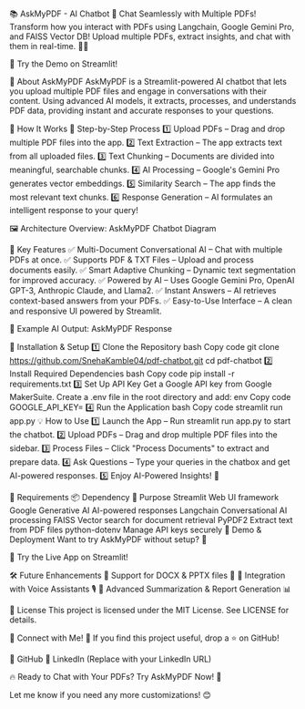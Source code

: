 📚 AskMyPDF - AI Chatbot 🤖
Chat Seamlessly with Multiple PDFs!
Transform how you interact with PDFs using Langchain, Google Gemini Pro, and FAISS Vector DB!
Upload multiple PDFs, extract insights, and chat with them in real-time. 🚀✨

🔗 Try the Demo on Streamlit!

📝 About AskMyPDF
AskMyPDF is a Streamlit-powered AI chatbot that lets you upload multiple PDF files and engage in conversations with their content.
Using advanced AI models, it extracts, processes, and understands PDF data, providing instant and accurate responses to your questions.

🎯 How It Works
📌 Step-by-Step Process
1️⃣ Upload PDFs – Drag and drop multiple PDF files into the app.
2️⃣ Text Extraction – The app extracts text from all uploaded files.
3️⃣ Text Chunking – Documents are divided into meaningful, searchable chunks.
4️⃣ AI Processing – Google's Gemini Pro generates vector embeddings.
5️⃣ Similarity Search – The app finds the most relevant text chunks.
6️⃣ Response Generation – AI formulates an intelligent response to your query!

🖼️ Architecture Overview:
AskMyPDF Chatbot Diagram

🚀 Key Features
✅ Multi-Document Conversational AI – Chat with multiple PDFs at once.
✅ Supports PDF & TXT Files – Upload and process documents easily.
✅ Smart Adaptive Chunking – Dynamic text segmentation for improved accuracy.
✅ Powered by AI – Uses Google Gemini Pro, OpenAI GPT-3, Anthropic Claude, and Llama2.
✅ Instant Answers – AI retrieves context-based answers from your PDFs.
✅ Easy-to-Use Interface – A clean and responsive UI powered by Streamlit.

📌 Example AI Output:
AskMyPDF Response

🔧 Installation & Setup
1️⃣ Clone the Repository
bash
Copy code
git clone https://github.com/SnehaKamble04/pdf-chatbot.git
cd pdf-chatbot
2️⃣ Install Required Dependencies
bash
Copy code
pip install -r requirements.txt
3️⃣ Set Up API Key
Get a Google API key from Google MakerSuite.
Create a .env file in the root directory and add:
env
Copy code
GOOGLE_API_KEY=<your-api-key-here>
4️⃣ Run the Application
bash
Copy code
streamlit run app.py
💡 How to Use
1️⃣ Launch the App – Run streamlit run app.py to start the chatbot.
2️⃣ Upload PDFs – Drag and drop multiple PDF files into the sidebar.
3️⃣ Process Files – Click "Process Documents" to extract and prepare data.
4️⃣ Ask Questions – Type your queries in the chatbox and get AI-powered responses.
5️⃣ Enjoy AI-Powered Insights! 🚀

📌 Requirements
📦 Dependency	🔹 Purpose
Streamlit	Web UI framework
Google Generative AI	AI-powered responses
Langchain	Conversational AI processing
FAISS	Vector search for document retrieval
PyPDF2	Extract text from PDF files
python-dotenv	Manage API keys securely
🎯 Demo & Deployment
Want to try AskMyPDF without setup? 🚀

🔗 Try the Live App on Streamlit!

🛠️ Future Enhancements
🔹 Support for DOCX & PPTX files 📄
🔹 Integration with Voice Assistants 🎙️
🔹 Advanced Summarization & Report Generation 📊

📜 License
This project is licensed under the MIT License. See LICENSE for details.

🚀 Connect with Me!
📌 If you find this project useful, drop a ⭐ on GitHub!

🔗 GitHub
🔗 LinkedIn (Replace with your LinkedIn URL)

🔥 Ready to Chat with Your PDFs? Try AskMyPDF Now! 🚀

Let me know if you need any more customizations! 😊
